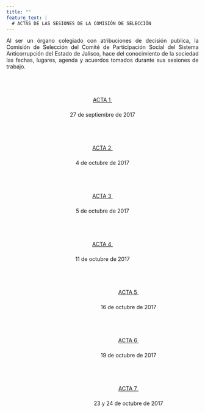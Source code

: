 ```yaml
---
title: ""
feature_text: |
  # ACTAS DE LAS SESIONES DE LA COMISIÓN DE SELECCIÓN
---
```


<p style="text-align:justify">Al ser un órgano colegiado con atribuciones de decisión publica, la Comisión de Selección del Comité de Participación Social  del Sistema Anticorrupción del Estado de Jalisco, hace del conocimiento de la sociedad las fechas, lugares, agenda y acuerdos tomados durante sus sesiones de trabajo.</p>
<p></p><p></p>

<div class="flex-grid-fourths  actas">

<div class="col"><div style="text-align:center"> <br>
<a href="/actas/Acta01.pdf" class="svg_text_link2"> <svg class="icon" role="img" style="width: 32px; height: 32px;"> <use xlink:href="#doc-pdf"></use></svg><br>
<span class="specialunderline3  bigg" style="line-height: 2rem;">ACTA 1&nbsp;</span> </a><p></p><p class="small">27 de septiembre de 2017</p><p></p></div> </div>


<div class="col"><div style="text-align:center"> <br>
 <a href="/actas/Acta02.pdf" class="svg_text_link2"> <svg class="icon" role="img" style="width: 32px; height: 32px;"> <use xlink:href="#doc-pdf"></use></svg><br>
<span class="specialunderline3  bigg" style="line-height: 2rem;">ACTA 2&nbsp;</span> </a><p></p><p class="small">4 de octubre de 2017</p><p></p></div> </div>


<div class="col"><div style="text-align:center"> <br>
 <a href="/actas/Acta03.pdf" class="svg_text_link2"> <svg class="icon" role="img" style="width: 32px; height: 32px;"> <use xlink:href="#doc-pdf"></use></svg><br>
<span class="specialunderline3  bigg" style="line-height: 2rem;">ACTA 3&nbsp;</span> </a><p></p><p class="small">5 de octubre de 2017</p><p></p></div> </div>

<div class="col"><div style="text-align:center"> <br>
 <a href="/actas/Acta04.pdf" class="svg_text_link2"> <svg class="icon" role="img" style="width: 32px; height: 32px;"> <use xlink:href="#doc-pdf"></use></svg><br>
<span class="specialunderline3  bigg" style="line-height: 2rem;">ACTA 4&nbsp;</span> </a><p></p><p class="small">11 de octubre de 2017</p><p></p></div> </div>

</div><p></p><p></p>


<div class="flex-grid-fourths  actas" style="margin-left: 12%; width: 103%">

<div class="col"><div style="text-align:center"> <br>
 <a href="/actas/Acta05.pdf" class="svg_text_link2"> <svg class="icon" role="img" style="width: 32px; height: 32px;"> <use xlink:href="#doc-pdf"></use></svg><br>
<span class="specialunderline3  bigg" style="line-height: 2rem;">ACTA 5&nbsp;</span> </a><p></p><p class="small">16 de octubre de 2017</p><p></p></div> </div>


<div class="col"><div style="text-align:center"> <br>
 <a href="/actas/Acta06.pdf" class="svg_text_link2"> <svg class="icon" role="img" style="width: 32px; height: 32px;"> <use xlink:href="#doc-pdf"></use></svg><br>
<span class="specialunderline3  bigg" style="line-height: 2rem;">ACTA 6&nbsp;</span> </a><p></p><p class="small">19 de octubre de 2017</p><p></p></div> </div>


<div class="col"><div style="text-align:center"> <br>
 <a href="/actas/Acta07.pdf" class="svg_text_link2"> <svg class="icon" role="img" style="width: 32px; height: 32px;"> <use xlink:href="#doc-pdf"></use></svg><br>
<span class="specialunderline3  bigg" style="line-height: 2rem;">ACTA 7&nbsp;</span> </a><p></p><p class="small">23 y 24 de octubre de 2017</p><p></p></div> </div>


<div class="col" style="background-color: #ffffff"> </div>


</div>

<p></p>
<p></p>
<p></p>
<p></p>
